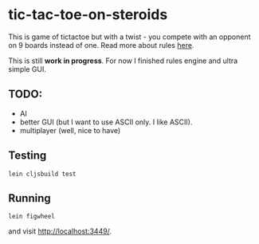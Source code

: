 # tic-tac-toe-on-steroids

This is game of tictactoe but with a twist - you compete with an opponent on 9 boards instead of one. Read more about rules [here](http://mathwithbaddrawings.com/2013/06/16/ultimate-tic-tac-toe/).

This is still __work in progress__. For now I finished rules engine and ultra simple GUI. 

## TODO:
* AI
* better GUI (but I want to use ASCII only. I like ASCII).
* multiplayer (well, nice to have)

## Testing

```
lein cljsbuild test
```

## Running 

```
lein figwheel
```

and visit [http://localhost:3449/](http://localhost:3449/).
